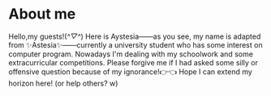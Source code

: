 # About me
Hello,my guests!(*^▽^*)
Here is Aystesia——as you see, my name is adapted from ✨Astesia✨——currently a university student who has some interest on computer program.
Nowadays I'm dealing with my schoolwork and some extracurricular competitions.
Please forgive me if I had asked some silly or offensive question because of my ignorance!👉👈
Hope I can extend my horizon here! (or help others? w) 
